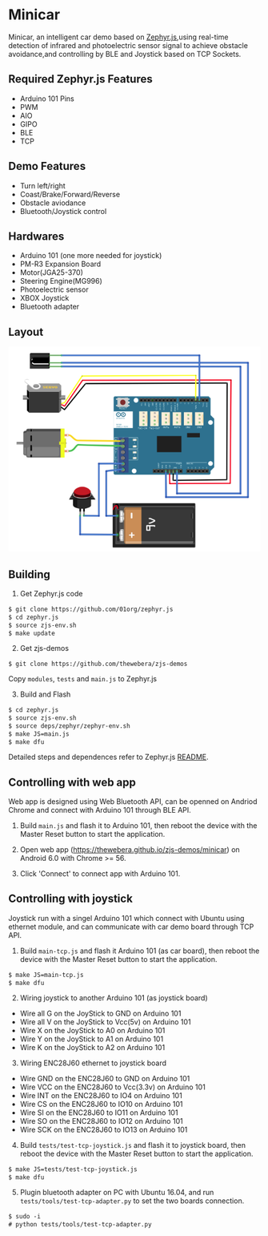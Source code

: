 # Minicar
Minicar, an intelligent car demo based on [Zephyr.js](https://github.com/01org/zephyr.js/tree/master),using real-time detection of infrared and photoelectric sensor signal to achieve obstacle avoidance,and controlling by BLE and Joystick based on TCP Sockets.

## Required Zephyr.js Features
- Arduino 101 Pins
- PWM
- AIO
- GIPO
- BLE
- TCP

## Demo Features
- Turn left/right
- Coast/Brake/Forward/Reverse
- Obstacle aviodance
- Bluetooth/Joystick control

## Hardwares
- Arduino 101 (one more needed for joystick)
- PM-R3 Expansion Board
- Motor(JGA25-370)
- Steering Engine(MG996)
- Photoelectric sensor
- XBOX Joystick
- Bluetooth adapter

## Layout
![Demo Layout](layout/layout.png)

## Building
1. Get Zephyr.js code
```
$ git clone https://github.com/01org/zephyr.js
$ cd zephyr.js
$ source zjs-env.sh
$ make update
```
2. Get zjs-demos
```
$ git clone https://github.com/thewebera/zjs-demos
```
Copy `modules`, `tests` and `main.js` to Zephyr.js

3. Build and Flash
```
$ cd zephyr.js
$ source zjs-env.sh
$ source deps/zephyr/zephyr-env.sh
$ make JS=main.js
$ make dfu
```
Detailed steps and dependences refer to Zephyr.js [README](https://github.com/01org/zephyr.js/blob/master/README.md).

## Controlling with web app

Web app is designed using Web Bluetooth API, can be openned on Andriod Chrome and connect with Arduino 101 through BLE API.

1. Build `main.js` and flash it to Arduino 101, then reboot the device with the Master Reset button to start the application.

2. Open web app (https://thewebera.github.io/zjs-demos/minicar) on Android 6.0 with Chrome >= 56.

3. Click 'Connect' to connect app with Arduino 101.

## Controlling with joystick

Joystick run with a singel Arduino 101 which connect with Ubuntu using ethernet module, and can communicate with car demo board through TCP API.

1. Build `main-tcp.js` and flash it Arduino 101 (as car board), then reboot the device with the Master Reset button to start the application.
```
$ make JS=main-tcp.js
$ make dfu
```

2. Wiring joystick to another Arduino 101 (as joystick board)
* Wire all G on the JoyStick to GND on Arduino 101
* Wire all V on the JoyStick to Vcc(5v) on Arduino 101
* Wire X on the JoyStick to A0 on Arduino 101
* Wire Y on the JoyStick to A1 on Arduino 101
* Wire K on the JoyStick to A2 on Arduino 101

3. Wiring ENC28J60 ethernet to joystick board
* Wire GND on the ENC28J60 to GND on Arduino 101
* Wire VCC on the ENC28J60 to Vcc(3.3v) on Arduino 101
* Wire INT on the ENC28J60 to IO4 on Arduino 101
* Wire CS on the ENC28J60 to IO10 on Arduino 101
* Wire SI on the ENC28J60 to IO11 on Arduino 101
* Wire SO on the ENC28J60 to IO12 on Arduino 101
* Wire SCK on the ENC28J60 to IO13 on Arduino 101

4. Build `tests/test-tcp-joystick.js` and flash it to joystick board, then reboot the device with the Master Reset button to start the application.
```
$ make JS=tests/test-tcp-joystick.js
$ make dfu
```

5. Plugin bluetooth adapter on PC with Ubuntu 16.04, and run `tests/tools/test-tcp-adapter.py` to set the two boards connection.
```
$ sudo -i
# python tests/tools/test-tcp-adapter.py
```
